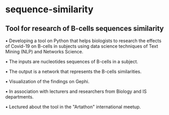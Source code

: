 # sequence-similarity

## Tool for research of B-cells sequences similarity

•	Developing a tool on Python that helps biologists to research the effects of Covid-19 on B-cells in subjects using data science techniques of Text Mining (NLP) and Networks Science.

•	The inputs are nucleotides sequences of B-cells in a subject.

•	The output is a network that represents the B-cells similarities.

•	Visualization of the findings on Gephi.

•	In association with lecturers and researchers from Biology and IS departments.

•	Lectured about the tool in the "Artathon" international meetup.
